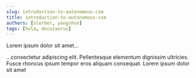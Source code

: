 ```yaml
---
slug: introduction-to-autonomous-csm
title: introduction-to-autonomous-csm
authors: [slorber, yangshun]
tags: [hola, docusaurus]
---
```


Lorem ipsum dolor sit amet...

<!-- truncate -->

...consectetur adipiscing elit. Pellentesque elementum dignissim ultricies. Fusce rhoncus ipsum tempor eros aliquam
consequat. Lorem ipsum dolor sit amet
